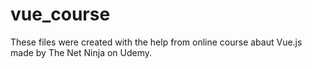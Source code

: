 # vue_course
These files were created with the help from online course abaut Vue.js made by The Net Ninja on Udemy.
